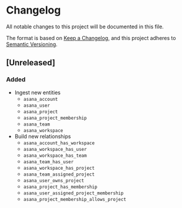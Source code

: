 # Changelog

All notable changes to this project will be documented in this file.

The format is based on [Keep a Changelog](https://keepachangelog.com/en/1.0.0/),
and this project adheres to
[Semantic Versioning](https://semver.org/spec/v2.0.0.html).

## [Unreleased]

### Added

- Ingest new entities
  - `asana_account`
  - `asana_user`
  - `asana_project`
  - `asana_project_membership`
  - `asana_team`
  - `asana_workspace`
- Build new relationships
  - `asana_account_has_workspace`
  - `asana_workspace_has_user`
  - `asana_workspace_has_team`
  - `asana_team_has_user`
  - `asana_workspace_has_project`
  - `asana_team_assigned_project`
  - `asana_user_owns_project`
  - `asana_project_has_membership`
  - `asana_user_assigned_project_membership`
  - `asana_project_membership_allows_project`
